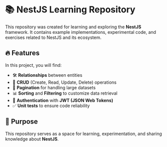# 📚 NestJS Learning Repository  

This repository was created for learning and exploring the **NestJS** framework. It contains example implementations, experimental code, and exercises related to NestJS and its ecosystem.  

## 🔥 Features  
In this project, you will find:  
- 🛠 **Relationships** between entities  
- 🔄 **CRUD** (Create, Read, Update, Delete) operations  
- 📄 **Pagination** for handling large datasets  
- 📊 **Sorting** and **Filtering** to customize data retrieval  
- 🔐 **Authentication** with **JWT (JSON Web Tokens)**  
- ✅ **Unit tests** to ensure code reliability  

## 🎯 Purpose  
This repository serves as a space for learning, experimentation, and sharing knowledge about **NestJS**.  
